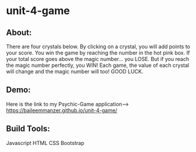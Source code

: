# unit-4-game
## About:
There are four crystals below. By clicking on a crystal, you will add points to your score. You win the game by reaching the number in the hot pink box. If your total score goes above the magic number... you LOSE. But if you reach the magic number perfectly, you WIN! Each game, the value of each crystal will change and the magic number will too! GOOD LUCK.

## Demo:
Here is the link to my Psychic-Game application--> https://baileemmanzer.github.io/unit-4-game/

## Build Tools: 
Javascript
HTML
CSS
Bootstrap
